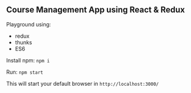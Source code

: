## Course Management App using React & Redux

Playground using:

- redux
- thunks
- ES6

Install npm: `npm i`

Run: `npm start`

This will start your default browser in `http://localhost:3000/`
